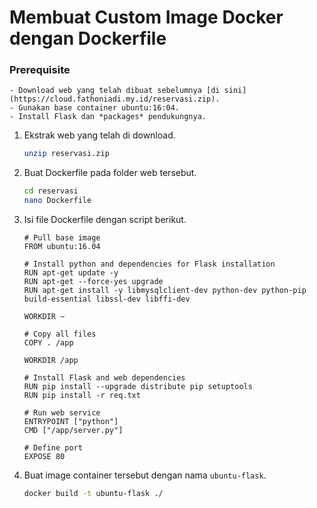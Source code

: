 # Membuat Custom Image Docker dengan Dockerfile

### **Prerequisite**
    - Download web yang telah dibuat sebelumnya [di sini](https://cloud.fathoniadi.my.id/reservasi.zip).
    - Gunakan base container ubuntu:16:04.
    - Install Flask dan *packages* pendukungnya.

1. Ekstrak web yang telah di download.
    ```bash
    unzip reservasi.zip
    ```
2. Buat Dockerfile pada folder web tersebut.
    ```bash
    cd reservasi
    nano Dockerfile
    ```
3. Isi file Dockerfile dengan script berikut.
    ```
    # Pull base image
    FROM ubuntu:16.04

    # Install python and dependencies for Flask installation
    RUN apt-get update -y
    RUN apt-get --force-yes upgrade
    RUN apt-get install -y libmysqlclient-dev python-dev python-pip build-essential libssl-dev libffi-dev

    WORKDIR ~

    # Copy all files  
    COPY . /app

    WORKDIR /app

    # Install Flask and web dependencies
    RUN pip install --upgrade distribute pip setuptools
    RUN pip install -r req.txt

    # Run web service
    ENTRYPOINT ["python"]
    CMD ["/app/server.py"]

    # Define port
    EXPOSE 80
    ```
4. Buat image container tersebut dengan nama `ubuntu-flask`.
    ```bash
    docker build -t ubuntu-flask ./
    ```